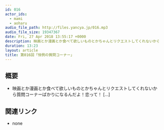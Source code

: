 ```yaml
---
id: 016
actor_ids:
  - mami
  - aoharu
audio_file_path: http://files.yancya.jp/016.mp3
audio_file_size: 19347367
date: Fri, 27 Apr 2018 13:55:17 +0000
description: 映画とか漫画とか食べて欲しいものとかちゃんとリクエストしてくれないから質問コーナーばかりになるんだよ！恋って！ [&#8230;]
duration: 13:23
layout: article
title: 第016回「恒例の質問コーナー」
---
```

## 概要

* 映画とか漫画とか食べて欲しいものとかちゃんとリクエストしてくれないから質問コーナーばかりになるんだよ！恋って！ [&#8230;]

## 関連リンク

* none

